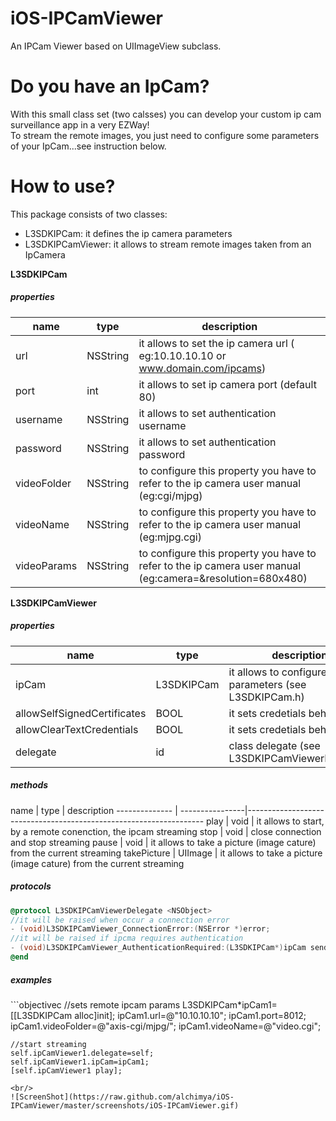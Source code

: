 # iOS-IPCamViewer
An IPCam Viewer  based on UIImageView subclass.

# Do you have an IpCam?
With this small class set (two calsses) you can develop your custom ip cam surveillance app in a very EZWay!
<br/>
To stream the remote images, you just need to configure some parameters of your IpCam...see instruction below.

# How to use?
This package consists of two classes:
- L3SDKIPCam: it defines the ip camera parameters
- L3SDKIPCamViewer: it allows to stream remote images taken from an IpCamera

<b>L3SDKIPCam</b>
<h5>properties</h5>

  name                        |     type                    |   description    
------------------------------| ----------------------------|--------------------------------------------------------
url                           | NSString                    | it allows to set the ip camera url ( eg:10.10.10.10 or www.domain.com/ipcams)
port                          | int                         | it allows to set ip camera port (default 80)
username                      | NSString                    | it allows to set authentication username
password                      | NSString                    | it allows to set authentication password
videoFolder                   | NSString                    | to configure this property you have to refer to the ip camera user manual (eg:cgi/mjpg)
videoName                     | NSString                    | to configure this property you have to refer to the ip camera user manual (eg:mjpg.cgi)
videoParams                   | NSString                    | to configure this property you have to refer to the ip camera user manual (eg:camera=&resolution=680x480)


<b>L3SDKIPCamViewer</b>
<h5>properties</h5>

  name                        |     type                    |   description    
------------------------------| ----------------------------|--------------------------------------------------------
ipCam                         | L3SDKIPCam                  | it allows to configure ip cam parameters (see L3SDKIPCam.h)
allowSelfSignedCertificates   | BOOL                        | it sets credetials behavior
allowClearTextCredentials     | BOOL                        | it sets credetials behavior
delegate                      | id                          | class delegate (see L3SDKIPCamViewerDelegate)

<h5>methods</h5>
  name                  |     type        |   description    
--------------          | ----------------|-------------------------------------------------------------------
play                    | void            | it allows to start, by a remote conenction, the ipcam streaming
stop                    | void            | close connection and stop streaming
pause                   | void            | it allows to take a picture (image cature) from the current streaming
takePicture             | UIImage         | it allows to take a picture (image cature) from the current streaming

<h5>protocols</h5>

```objectivec
@protocol L3SDKIPCamViewerDelegate <NSObject>
//it will be raised when occur a connection error
- (void)L3SDKIPCamViewer_ConnectionError:(NSError *)error;
//it will be raised if ipcma requires authentication
- (void)L3SDKIPCamViewer_AuthenticationRequired:(L3SDKIPCam*)ipCam sender:(L3SDKIPCamViewer*)sender;
@end
```

<h5>examples</h5>
```objectivec
    //sets remote ipcam params
    L3SDKIPCam*ipCam1=[[L3SDKIPCam alloc]init];
    ipCam1.url=@"10.10.10.10";
    ipCam1.port=8012;
    ipCam1.videoFolder=@"axis-cgi/mjpg/";
    ipCam1.videoName=@"video.cgi";
    
    //start streaming
    self.ipCamViewer1.delegate=self;
    self.ipCamViewer1.ipCam=ipCam1;
    [self.ipCamViewer1 play];

```
<br/>
![ScreenShot](https://raw.github.com/alchimya/iOS-IPCamViewer/master/screenshots/iOS-IPCamViewer.gif)
